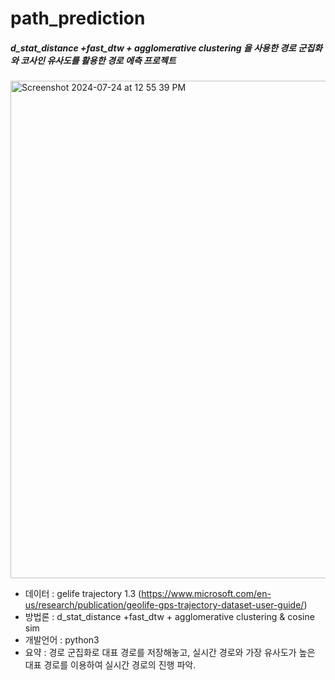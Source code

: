 # path_prediction
##### d_stat_distance +fast_dtw + agglomerative clustering 을 사용한 경로 군집화와 코사인 유사도를 활용한 경로 에측 프로젝트
<img width="796" alt="Screenshot 2024-07-24 at 12 55 39 PM" src="https://github.com/user-attachments/assets/e5a7e2bd-440e-4c1e-b8ea-0820f1bcc582">

* 데이터 : gelife trajectory 1.3 (https://www.microsoft.com/en-us/research/publication/geolife-gps-trajectory-dataset-user-guide/)
* 방법론 : d_stat_distance +fast_dtw + agglomerative clustering & cosine sim
* 개발언어 : python3
* 요약 : 경로 군집화로 대표 경로를 저장해놓고, 실시간 경로와 가장 유사도가 높은 대표 경로를 이용하여 실시간 경로의 진행 파악.
